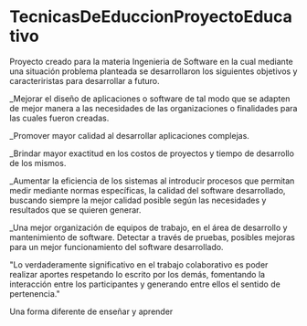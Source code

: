 # TecnicasDeEduccionProyectoEducativo
Proyecto creado para la materia Ingenieria de Software en la cual mediante una situación problema planteada se desarrollaron los siguientes objetivos y caracteriristas para desarrollar a futuro.

_Mejorar el diseño de aplicaciones o software de tal modo que se adapten de mejor manera a las necesidades de las organizaciones o finalidades para las cuales fueron creadas.

_Promover mayor calidad al desarrollar aplicaciones complejas.

_Brindar mayor exactitud en los costos de proyectos y tiempo de desarrollo de los mismos.

_Aumentar la eficiencia de los sistemas al introducir procesos que permitan medir mediante normas específicas, la calidad del software desarrollado, buscando siempre la mejor calidad posible según las necesidades y resultados que se quieren generar.

_Una mejor organización de equipos de trabajo, en el área de desarrollo y mantenimiento de software.
Detectar a través de pruebas, posibles mejoras para un mejor funcionamiento del software desarrollado.


"Lo verdaderamente significativo en el trabajo colaborativo es poder realizar aportes respetando lo escrito por los demás, fomentando la interacción entre los participantes y generando entre ellos el sentido de pertenencia."

Una forma diferente de enseñar y aprender
